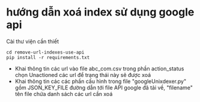 # hướng dẫn xoá index sử dụng google api
Cài thư viện cần thiết
```pre
cd remove-url-indexes-use-api
pip install -r requirements.txt
```
- Khai thông tin các url vào file abc_com.csv trong phần action_status chọn Unactioned các url để trạng thái này sẽ được xoá
- Khai thông tin các các phần cấu hình trong file "googleUnixdexer.py" gồm JSON_KEY_FILE đường dẫn tới file API google đã tải về, "filename"  tên file chứa danh sách các url cần xoá
